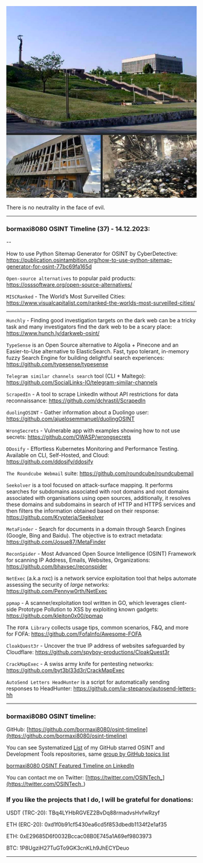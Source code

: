 ![alt text](img/37.png)

There is no neutrality in the face of evil.

----
### bormaxi8080 OSINT Timeline (37) - 14.12.2023:

--

How to use Python Sitemap Generator for OSINT by CyberDetective: https://publication.osintambition.org/how-to-use-python-sitemap-generator-for-osint-77bc69fa165d

```Open-source alternatives``` to popular paid products: https://osssoftware.org/open-source-alternatives/

```MISCRanked``` - The World’s Most Surveilled Cities: https://www.visualcapitalist.com/ranked-the-worlds-most-surveilled-cities/

----

```Hunchly``` - Finding good investigation targets on the dark web can be a tricky task and many investigators find the dark web to be a scary place: https://www.hunch.ly/darkweb-osint/

```TypeSense``` is an Open Source alternative to Algolia + Pinecone and an Easier-to-Use alternative to ElasticSearch. Fast, typo tolerant, in-memory fuzzy Search Engine for building delightful search experiences: https://github.com/typesense/typesense

```Telegram similar channels search``` tool (CLI + Maltego): https://github.com/SocialLinks-IO/telegram-similar-channels

```ScrapedIn``` - A tool to scrape LinkedIn without API restrictions for data reconnaissance: https://github.com/dchrastil/ScrapedIn

```duolingOSINT``` - Gather information about a Duolingo user: https://github.com/ajuelosemmanuel/duolingOSINT

```WrongSecrets``` - Vulnerable app with examples showing how to not use secrets: https://github.com/OWASP/wrongsecrets

```DDosify``` - Effortless Kubernetes Monitoring and Performance Testing. Available on CLI, Self-Hosted, and Cloud: https://github.com/ddosify/ddosify

```The Roundcube Webmail``` suite: https://github.com/roundcube/roundcubemail

```Seekolver``` is a tool focused on attack-surface mapping. It performs searches for subdomains associated with root domains and root domains associated with organisations using open sources, additionally, it resolves these domains and subdomains in search of HTTP and HTTPS services and then filters the information obtained based on their response: https://github.com/Krypteria/Seekolver

```MetaFinder``` - Search for documents in a domain through Search Engines (Google, Bing and Baidu). The objective is to extract metadata: https://github.com/Josue87/MetaFinder

```ReconSpider``` - Most Advanced Open Source Intelligence (OSINT) Framework for scanning IP Address, Emails, Websites, Organizations: https://github.com/bhavsec/reconspider

```NetExec``` (a.k.a nxc) is a network service exploitation tool that helps automate assessing the security of _large_ networks: https://github.com/Pennyw0rth/NetExec

```ppmap``` - A scanner/exploitation tool written in GO, which leverages client-side Prototype Pollution to XSS by exploiting known gadgets: https://github.com/kleiton0x00/ppmap

The ```FOFA Library``` collects usage tips, common scenarios, F&Q, and more for FOFA: https://github.com/FofaInfo/Awesome-FOFA

```CloakQuest3r``` - Uncover the true IP address of websites safeguarded by Cloudflare: https://github.com/spyboy-productions/CloakQuest3r

```CrackMapExec``` - A swiss army knife for pentesting networks: https://github.com/byt3bl33d3r/CrackMapExec

```AutoSend Letters HeadHunter``` is a script for automatically sending responses to HeadHunter: https://github.com/ia-stepanov/autosend-letters-hh

----
### bormaxi8080 OSINT timeline:

GitHub: [https://github.com/bormaxi8080/osint-timeline](https://github.com/bormaxi8080/osint-timeline)

You can see Systematized [List](https://github.com/bormaxi8080/github-starred-repos-builder/blob/main/starred_repos.md) of my GitHub starred OSINT and Development Tools repositories, same [group by GitHub topics list](https://github.com/bormaxi8080/starred)

[bormaxi8080 OSINT Featured Timeline on LinkedIn](https://www.linkedin.com/in/osintech/details/featured/)

You can contact me on Twitter: [https://twitter.com/OSINTech_](https://twitter.com/OSINTech_)
### If you like the projects that I do, I will be grateful for donations:

USDT (TRC-20): TBq4LYHbRGVEZ2BvDq88rmadvsHvfwRzyf

ETH (ERC-20): 0xd1f0b91cf5430ea6cd5f853dbedb1134f2e1af35

ETH: 0xE29685D6f0032Bccac08B0E745a1A69ef9803973

BTC: 1P8UgziH27TuGTo9GK3cnKLh9JhECYDeuo

----
